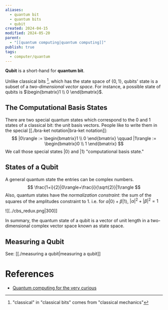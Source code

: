 ```yaml
---
aliases:
  - quantum bit
  - quantum bits
  - qubit
created: 2024-04-15
modified: 2024-05-20
parent:
  - "[[quantum computing|quantum computing]]"
publish: true
tags:
  - computer/quantum
---
```

**Qubit** is a short-hand for **quantum bit**.

Unlike classical bits  [^1], which has the state space of $\{ 0, 1 \}$, qubits' state is a subset of a *two-dimensional vector space*. For instance, a possible state of qubits is $\begin{bmatrix}1 \\ 0 \end{bmatrix}$.

## The Computational Basis States
There are two special quantum states which correspond to the 0 and 1 states of a classical bit: the unit basis vectors. People like to write them in the special [[./bra-ket notation|bra-ket notation]]:
$$
|0\rangle := \begin{bmatrix}1 \\ 0 \end{bmatrix} \qquad |1\rangle := \begin{bmatrix}0 \\ 1 \end{bmatrix}
$$
We call those special states $|0\rangle$ and $|1\rangle$ "computational basis state."

## States of a Qubit
A general quantum state the entries can be complex numbers.
$$
\frac{1+i}{2}|0\rangle+\frac{i}{\sqrt{2}}|1\rangle
$$
Also, quantum states have the _normalization constraint_: the sum of the squares of the amplitudes constraint to $1$. i.e. for $\alpha|0\rangle + \beta|1\rangle$, $|\alpha|^2 + |\beta|^2 = 1$

![[../cbs_redux.png|300]]

In summary, the quantum state of a qubit is a vector of unit length in a two-dimensional complex vector space known as state space.

## Measuring a Qubit
See: [[./measuring a qubit|measuring a qubit]]

# References
- [Quantum computing for the very curious](https://quantum.country/qcvc)

[^1]: "classical" in "classical bits" comes from "classical mechanics"